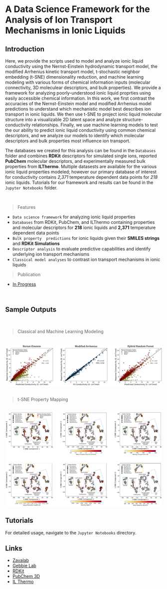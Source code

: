# A Data Science Framework for the Analysis of Ion Transport Mechanisms in Ionic Liquids

## Introduction

Here, we provide the scripts used to model and analyze ionic liquid conductivity using the Nernst-Einstein hydrodynamic transport model, the modified Arrhenius kinetic transport model, t-stochastic neighbor embedding (t-SNE) dimensionality reduction, and machine learning modeling with various forms of chemical information inputs (molecular connectivity, 3D moleculear descriptors, and bulk properties). We provide a framework for analyzing poorly-understood ionic liquid proprties using easily accessible chemical information. In this work, we first contrast the accuracies of the Nernst-Einstein model and modified Arrhenius model predictions to understand which mechanistic model best describes ion transport in ionic liquids. We then use t-SNE to project ionic liquid molecular structure into a visualizable 2D latent space and analyze structure-conductivity relationships. Finally, we use machine learning models to test the our ability to predict ionic liquid conductivity using common chemical descriptors, and we analyze our models to identify which molecular descriptors and bulk properties most influence ion transport.

The databases we created for this analysis can be found in the `Databases` folder and combines **RDKit** descriptors for simulated single ions, reported **PubChem** molecular descriptors, and experimentally measured bulk properties from **ILThermo**. Multiple datasests are available for the various ionic liquid properties modeled; however our primary database of interest for conductivity contains *2,371* temperature dependent data points for *218* ionic liquids. Tutorials for our framework and results can be found in the `Jupyter Notebooks` folder.

<br />

> Features

- `Data science framework` for analyzing ionic liquid properties
- `Databases` from RDKit, PubChem, and ILThermo containing properties and molecular descriptors for **218** ionic liquids and **2,371** temperature dependent data points
- `Bulk property  predictions` for ionic liquids given their **SMILES strings** and **RDKit Simulations**
- `Descriptor analysis` to evaluate predictive capabilities and identify underlying ion transport mechanisms
- `Classical model analyses` to contrast ion transport mechanisms in ionic liquids

> Publication

- [In Progress](Link)

<br />

## Sample Outputs

<br />

> Classical and Machine Learning Modeling

<br />
<img src="./Figures/Readme_Model Fits.png" /> 
<br />
<br />

> t-SNE Property Mapping
<br />

<img src="./Figures/Readme_Six t-SNE Properties White.png" />

<br />

## Tutorials

For detailed usage, navigate to the `Jupyter Notebooks` directory.


## Links

- [Zavalab](https://zavalab.engr.wisc.edu/)
- [Gebbie Lab](https://interfaces.che.wisc.edu/)
- [RDKit](https://github.com/rdkit/rdkit)
- [PubChem 3D](https://pubchem.ncbi.nlm.nih.gov/docs/pubchem3d)
- [IL Thermo](https://ilthermo.boulder.nist.gov/)

<br />